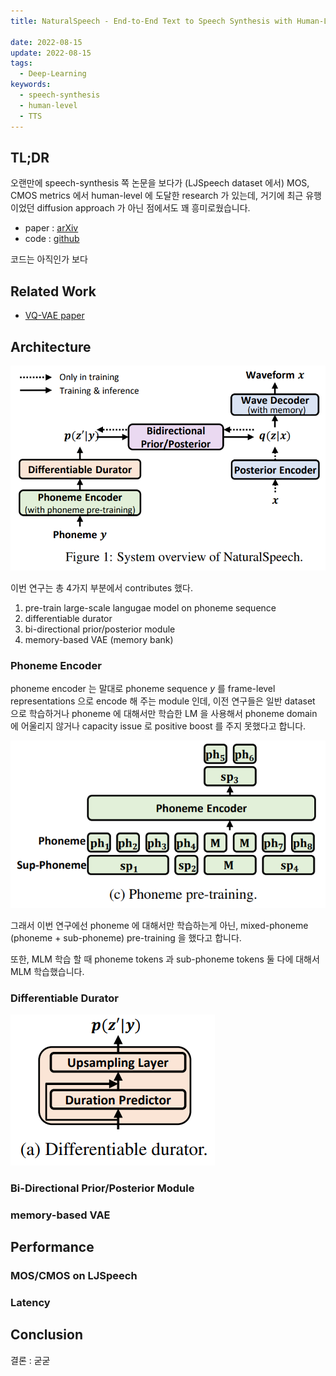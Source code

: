 ```yaml
---
title: NaturalSpeech - End-to-End Text to Speech Synthesis with Human-Level Quality

date: 2022-08-15
update: 2022-08-15
tags:
  - Deep-Learning
keywords:
  - speech-synthesis
  - human-level
  - TTS
---
```


## TL;DR

오랜만에 speech-synthesis 쪽 논문을 보다가 (LJSpeech dataset 에서) MOS, CMOS metrics 에서 human-level 에 도달한 research 가 있는데, 거기에 최근 유행이었던 diffusion approach 가 아닌 점에서도 꽤 흥미로웠습니다.

* paper : [arXiv](https://arxiv.org/pdf/2205.04421v2.pdf)
* code : [github](https://github.com/microsoft/NeuralSpeech)

코드는 아직인가 보다

## Related Work

* [VQ-VAE paper](https://arxiv.org/pdf/1711.00937v2.pdf)

## Architecture

![img](./architecture.png)

이번 연구는 총 4가지 부분에서 contributes 했다.

1. pre-train large-scale langugae model on phoneme sequence
2. differentiable durator
3. bi-directional prior/posterior module
4. memory-based VAE (memory bank)

### Phoneme Encoder

phoneme encoder 는 말대로 phoneme sequence $y$ 를 frame-level representations 으로 encode 해 주는 module 인데, 이전 연구들은 일반 dataset 으로 학습하거나 phoneme 에 대해서만 학습한 LM 을 사용해서 phoneme domain 에 어울리지 않거나 capacity issue 로 positive boost 를 주지 못했다고 합니다.

![img](./phoneme_pretraining.png)

그래서 이번 연구에선 phoneme 에 대해서만 학습하는게 아닌, mixed-phoneme (phoneme + sub-phoneme) pre-training 을 했다고 합니다.

또한, MLM 학습 할 때 phoneme tokens 과 sub-phoneme tokens 둘 다에 대해서 MLM 학습했습니다.

### Differentiable Durator

![img](./differentiable_durator.png)

### Bi-Directional Prior/Posterior Module

### memory-based VAE

## Performance

### MOS/CMOS on LJSpeech

### Latency

## Conclusion

결론 : 굳굳
